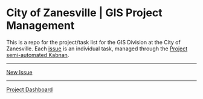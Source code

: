 # City of Zanesville | GIS Project Management

This is a repo for the project/task list for the GIS Division at the City of Zanesville. Each [issue](https://github.com/zanesville/gis-projects/issues) is an individual task, managed through the [Project semi-automated Kabnan](https://github.com/zanesville/gis-projects/projects/2). 

----

[New Issue](https://github.com/zanesville/gis-projects/issues/new?labels=ideas&projects=zanesville/gis-projects/2)

---

[Project Dashboard](https://github.com/zanesville/gis-projects/projects/2)
